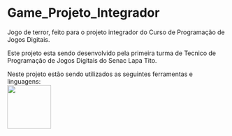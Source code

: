 # Game_Projeto_Integrador
Jogo de terror, feito para o projeto integrador do Curso de Programação de Jogos Digitais.

Este projeto esta sendo desenvolvido pela primeira turma de Tecnico de Programação de Jogos Digitais do Senac Lapa Tito.

Neste projeto estão sendo utilizados as seguintes ferramentas e linguagens:
<br>
<img src="https://cdn.jsdelivr.net/gh/devicons/devicon/icons/unity/unity-original.svg" width="100px" />
